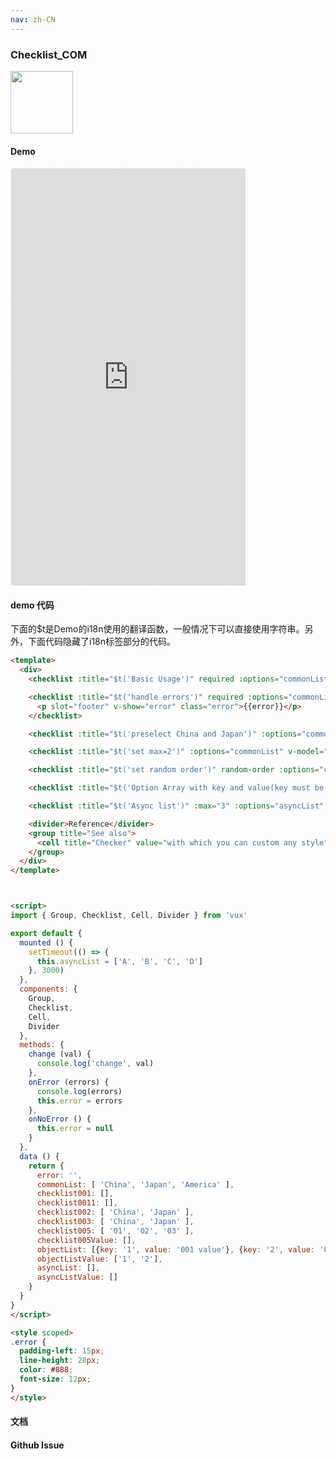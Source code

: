 ```yaml
---
nav: zh-CN
---
```



### Checklist_COM

<img width="100" src="http://qr.topscan.com/api.php?text=https%3A%2F%2Fvux.li%2Fdemos%2Fv2%2F%23%2Fcomponent%2Fchecklist"/>

#### Demo

 <div style="width:377px;height:667px;display:inline-block;border:1px dashed #ececec;border-radius:5px;overflow:hidden;">
   <iframe src="https://vux.li/demos/v2/#/component/checklist" width="375" height="667" border="0" frameborder="0"></iframe>
 </div>

#### demo 代码

<p class="tip">下面的$t是Demo的i18n使用的翻译函数，一般情况下可以直接使用字符串。另外，下面代码隐藏了i18n标签部分的代码。</p>

``` html
<template>
  <div>
    <checklist :title="$t('Basic Usage')" required :options="commonList" v-model="checklist001" @on-change="change"></checklist>

    <checklist :title="$t('handle errors')" required :options="commonList" show-error v-model="checklist0011" @on-change="change" @on-error="onError" @on-clear-error="onNoError" name="demo1" :max="2">
      <p slot="footer" v-show="error" class="error">{{error}}</p>
    </checklist>

    <checklist :title="$t('preselect China and Japan')" :options="commonList" v-model="checklist002" @on-change="change"></checklist>

    <checklist :title="$t('set max=2')" :options="commonList" v-model="checklist003" :max=2 @on-change="change"></checklist>

    <checklist :title="$t('set random order')" random-order :options="checklist005" v-model="checklist005Value" @on-change="change"></checklist>

    <checklist :title="$t('Option Array with key and value(key must be string)')" :options="objectList" v-model="objectListValue" @on-change="change"></checklist>

    <checklist :title="$t('Async list')" :max="3" :options="asyncList" v-model="asyncListValue" @on-change="change"></checklist>

    <divider>Reference</divider>
    <group title="See also">
      <cell title="Checker" value="with which you can custom any style" is-link link="/component/checker"></cell>
    </group>
  </div>
</template>



<script>
import { Group, Checklist, Cell, Divider } from 'vux'

export default {
  mounted () {
    setTimeout(() => {
      this.asyncList = ['A', 'B', 'C', 'D']
    }, 3000)
  },
  components: {
    Group,
    Checklist,
    Cell,
    Divider
  },
  methods: {
    change (val) {
      console.log('change', val)
    },
    onError (errors) {
      console.log(errors)
      this.error = errors
    },
    onNoError () {
      this.error = null
    }
  },
  data () {
    return {
      error: '',
      commonList: [ 'China', 'Japan', 'America' ],
      checklist001: [],
      checklist0011: [],
      checklist002: [ 'China', 'Japan' ],
      checklist003: [ 'China', 'Japan' ],
      checklist005: [ '01', '02', '03' ],
      checklist005Value: [],
      objectList: [{key: '1', value: '001 value'}, {key: '2', value: '002 value'}, {key: '3', value: '003 value'}],
      objectListValue: ['1', '2'],
      asyncList: [],
      asyncListValue: []
    }
  }
}
</script>

<style scoped>
.error {
  padding-left: 15px;
  line-height: 28px;
  color: #888;
  font-size: 12px;
}
</style>

```
#### 文档

#### Github Issue